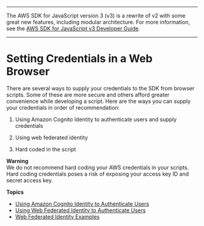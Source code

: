 --------

The AWS SDK for JavaScript version 3 \(v3\) is a rewrite of v2 with some great new features, including modular architecture\. For more information, see the [AWS SDK for JavaScript v3 Developer Guide](https://docs.aws.amazon.com/sdk-for-javascript/v3/developer-guide/welcome.html)\.

--------

# Setting Credentials in a Web Browser<a name="setting-credentials-browser"></a>

There are several ways to supply your credentials to the SDK from browser scripts\. Some of these are more secure and others afford greater convenience while developing a script\. Here are the ways you can supply your credentials in order of recommendation:

1. Using Amazon Cognito Identity to authenticate users and supply credentials

1. Using web federated identity

1. Hard coded in the script

**Warning**  
We do not recommend hard coding your AWS credentials in your scripts\. Hard coding credentials poses a risk of exposing your access key ID and secret access key\.

**Topics**
+ [Using Amazon Cognito Identity to Authenticate Users](loading-browser-credentials-cognito.md)
+ [Using Web Federated Identity to Authenticate Users](loading-browser-credentials-federated-id.md)
+ [Web Federated Identity Examples](config-web-identity-examples.md)